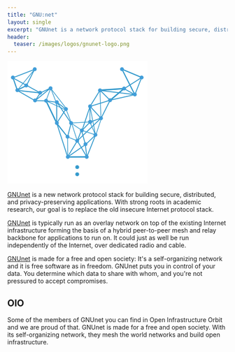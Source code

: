```yaml
---
title: "GNU:net"
layout: single
excerpt: "GNUnet is a network protocol stack for building secure, distributed, and privacy-preserving applications. GNUnet is made for a free and open society."
header:
  teaser: /images/logos/gnunet-logo.png
---
```

![Logo GNUnet](/images/logos/gnunet-logo.png "Logo GNUnet")

[GNUnet](https://https://gnunet.org "GNUnet.org Website") is a new network protocol stack for building secure, distributed, and privacy-preserving applications. With strong roots in academic research, our goal is to replace the old insecure Internet protocol stack.

[GNUnet](https://https://gnunet.org "GNUnet.org Website") is typically run as an overlay network on top of the existing Internet infrastructure forming the basis of a hybrid peer-to-peer mesh and relay backbone for applications to run on. It could just as well be run independently of the Internet, over dedicated radio and cable.

[GNUnet](https://https://gnunet.org "GNUnet.org Website") is made for a free and open society: It's a self-organizing network and it is free software as in freedom. GNUnet puts you in control of your data. You determine which data to share with whom, and you're not pressured to accept compromises.

## OIO

Some of the members of GNUnet you can find in Open Infrastructure Orbit and we are proud of that. GNUnet is made for a free and open society. With its self-organizing network, they mesh the world networks and build open infrastructure.
